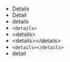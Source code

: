 - Details
- Detail
- details
- `<details>`
- \<details>
- \<details>\</details>
- `<details></details>`
- detail